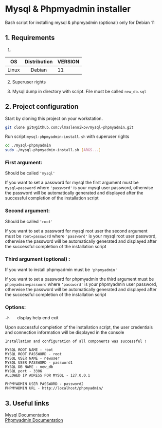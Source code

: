 # Mysql & Phpmyadmin installer

Bash script for installing mysql & phpmyadmin (optional) only for Debian 11

## 1. Requirements
1)
| OS    | Distribution | VERSION |
| ----- | :----------: | ------- |
| Linux |    Debian    | 11      |

2) Superuser rights

3) Mysql dump in directory with script. File must be called `new_db.sql`

## 2. Project configuration

Start by cloning this project on your workstation.

```sh
git clone git@github.com:vlmaslennikov/mysql-phpmyadmin.git
```

Run script `mysql-phpmyadmin-install.sh` with superuser rights

```sh
cd ./mysql-phpmyadmin
sudo ./mysql-phpmyadmin-install.sh [ARGS...]
```
 
### First argument: 
 Should be called  `'mysql'` 
    
If you want to set a password for mysql the first argument must be `mysql=password` where `'password'` is your mysql user password, otherwise the password will be automatically generated and displayed after the successful completion of the installation script

### Second argument: 
 Should be called  `'root'` 
    
If you want to set a password for mysql root user the second argument must be `root=password` where `'password'` is your mysql root user password, otherwise the password will be automatically generated and displayed after the successful completion of the installation script

 ### Third argument (optional) :  
 If you want to install phpmyadmin must be  `'phpmyadmin'` 
   
If you want to set a password for phpmyadmin the third argument must be `phpmyadmin=password`  where `'password'` is your phpmyadmin user password, otherwise the password will be automatically generated and displayed after the successful completion of the installation script

### Options:
 ```-h   ```       display  help end exit 


  
 Upon successful completion of the installation script, the user credentials and connection information will be displayed in the console

 ``` 
 Installation and configuration of all components was successful !

MYSQL ROOT NAME - root
MYSQL ROOT PASSWORD - root
MYSQL USER NAME - newuser
MYSQL USER PASSWORD - password1
MYSQL DB NAME - new_db
MYSQL port - 3306
ALLOWED IP ADRESS FOR MYSQL - 127.0.0.1

PHPMYADMIN USER PASSWORD - password2
PHPMYADMIN URL - http://localhost/phpmyadmin/
 ```
## 3. Useful links
[Mysql Documentation]() \
[Phpmyadmin Documentation]()



  